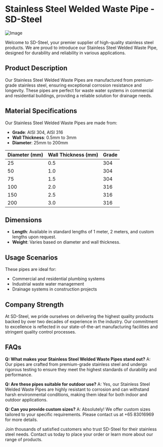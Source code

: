 # Stainless Steel Welded Waste Pipe - SD-Steel

![Image](https://github.com/user-attachments/assets/2567258e-e124-4816-932d-1809bd27ef0b)

Welcome to SD-Steel, your premier supplier of high-quality stainless steel products. We are proud to introduce our Stainless Steel Welded Waste Pipe, designed for durability and reliability in various applications.

## Product Description
Our Stainless Steel Welded Waste Pipes are manufactured from premium-grade stainless steel, ensuring exceptional corrosion resistance and longevity. These pipes are perfect for waste water systems in commercial and residential buildings, providing a reliable solution for drainage needs.

## Material Specifications
Our Stainless Steel Welded Waste Pipes are made from:
- **Grade**: AISI 304, AISI 316
- **Wall Thickness**: 0.5mm to 3mm
- **Diameter**: 25mm to 200mm

| Diameter (mm) | Wall Thickness (mm) | Grade |
|---------------|---------------------|-------|
| 25            | 0.5                 | 304   |
| 50            | 1.0                 | 304   |
| 75            | 1.5                 | 304   |
| 100           | 2.0                 | 316   |
| 150           | 2.5                 | 316   |
| 200           | 3.0                 | 316   |

## Dimensions
- **Length**: Available in standard lengths of 1 meter, 2 meters, and custom lengths upon request.
- **Weight**: Varies based on diameter and wall thickness.

## Usage Scenarios
These pipes are ideal for:
- Commercial and residential plumbing systems
- Industrial waste water management
- Drainage systems in construction projects

## Company Strength
At SD-Steel, we pride ourselves on delivering the highest quality products backed by over two decades of experience in the industry. Our commitment to excellence is reflected in our state-of-the-art manufacturing facilities and stringent quality control processes.

## FAQs
**Q: What makes your Stainless Steel Welded Waste Pipes stand out?**
A: Our pipes are crafted from premium-grade stainless steel and undergo rigorous testing to ensure they meet the highest standards of durability and performance.

**Q: Are these pipes suitable for outdoor use?**
A: Yes, our Stainless Steel Welded Waste Pipes are highly resistant to corrosion and can withstand harsh environmental conditions, making them ideal for both indoor and outdoor applications.

**Q: Can you provide custom sizes?**
A: Absolutely! We offer custom sizes tailored to your specific requirements. Please contact us at +65 83016969 for more details.

Join thousands of satisfied customers who trust SD-Steel for their stainless steel needs. Contact us today to place your order or learn more about our range of products.